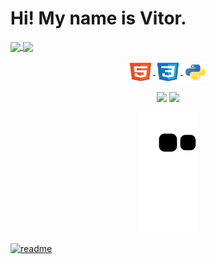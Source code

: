 <h1> Hi! My name is Vitor. </h1>

<div>
  <a href="https://github.com/VitorNuness">
  <img height="120em"   align="center" src="https://github-readme-stats.vercel.app/api?username=VitorNuness&show_icons=true&theme=synthwave&include_all_commits=true&count_private=true"/>
  <img height="120em"  align="center" src="https://github-readme-stats.vercel.app/api/top-langs/?username=VitorNuness&layout=compact&langs_count=7&theme=synthwave" />
 <br>
<div  align="center"> 
  <div style="display: inline_block"><br>
  <img align="center" alt="HTML" height="30" width="40" src="https://raw.githubusercontent.com/devicons/devicon/master/icons/html5/html5-original.svg">
  <img align="center" alt="CSS" height="30" width="40" src="https://raw.githubusercontent.com/devicons/devicon/master/icons/css3/css3-original.svg">
  <img align="center" alt="Python" height="30" width="40" src="https://raw.githubusercontent.com/devicons/devicon/master/icons/python/python-original.svg">
  <br><br> 
</div>
  <a href="https://www.instagram.com/inuness01/" target="_blank"><img src="https://img.shields.io/badge/-Instagram-%23E4405F?style=for-the-badge&logo=instagram&logoColor=white" target="_blank"></a>
  <a href="https://www.linkedin.com/in/vitor-nunes-da-silva-234ab3186/" target="_blank"><img src="https://img.shields.io/badge/-LinkedIn-%230077B5?style=for-the-badge&logo=linkedin&logoColor=white" target="_blank"></a> 
 
  ![Snake animation](https://github.com/VitorNuness/VitorNuness/blob/output/github-contribution-grid-snake.svg)
 
</div>
 
[![readme](https://github-readme-stats.vercel.app/api/pin/?username=VitorNuness&repo=VitorNuness&theme=react)](https://github.com/VitorNuness/VitorNuness)
